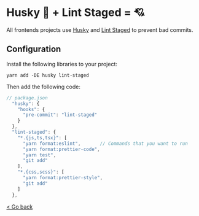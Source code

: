 # Husky 🐶 + Lint Staged = 💘

All frontends projects use [Husky](https://github.com/typicode/husky) and [Lint Staged](https://github.com/okonet/lint-staged) to prevent bad commits.

## Configuration

Install the following libraries to your project:

```
yarn add -DE husky lint-staged
```

Then add the following code:

```javascript
// package.json
  "husky": {
    "hooks": {
      "pre-commit": "lint-staged"
    }
  },
  "lint-staged": {
    "*.{js,ts,tsx}": [
      "yarn format:eslint",       // Commands that you want to run
      "yarn format:prettier-code",
      "yarn test",
      "git add"
    ],
    "*.{css,scss}": [
      "yarn format:prettier-style",
      "git add"
    ]
  },
```

[< Go back](https://nodis-com-br.github.io/math/)
